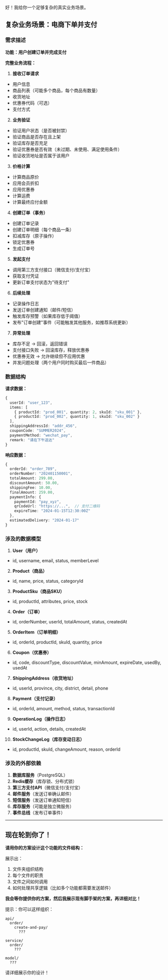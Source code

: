 好！我给你一个足够复杂的真实业务场景。

## 复杂业务场景：电商下单并支付

### 需求描述

**功能：用户创建订单并完成支付**

**完整业务流程：**

1. **接收订单请求**
  - 用户信息
  - 商品列表（可能多个商品，每个商品有数量）
  - 收货地址
  - 优惠券代码（可选）
  - 支付方式

2. **业务验证**
  - 验证用户状态（是否被封禁）
  - 验证商品是否存在且上架
  - 验证库存是否充足
  - 验证优惠券是否有效（未过期、未使用、满足使用条件）
  - 验证收货地址是否属于该用户

3. **价格计算**
  - 计算商品原价
  - 应用会员折扣
  - 应用优惠券
  - 计算运费
  - 计算最终应付金额

4. **创建订单（事务）**
  - 创建订单记录
  - 创建订单明细（每个商品一条）
  - 扣减库存（原子操作）
  - 锁定优惠券
  - 生成订单号

5. **发起支付**
  - 调用第三方支付接口（微信支付/支付宝）
  - 获取支付凭证
  - 更新订单支付状态为"待支付"

6. **后续处理**
  - 记录操作日志
  - 发送订单创建通知（邮件/短信）
  - 触发库存预警（如果库存低于阈值）
  - 发布"订单创建"事件（可能触发其他服务，如推荐系统更新）

7. **异常处理**
  - 库存不足 → 回滚，返回错误
  - 支付接口失败 → 回滚库存，释放优惠券
  - 优惠券无效 → 允许继续但不应用优惠
  - 并发问题处理（两个用户同时购买最后一件商品）

### 数据结构

**请求数据：**
```typescript
{
  userId: "user_123",
  items: [
    { productId: "prod_001", quantity: 2, skuId: "sku_001" },
    { productId: "prod_002", quantity: 1, skuId: "sku_002" }
  ],
  shippingAddressId: "addr_456",
  couponCode: "SUMMER2024",
  paymentMethod: "wechat_pay",
  remark: "请在下午送达"
}
```

**响应数据：**
```typescript
{
  orderId: "order_789",
  orderNumber: "202401150001",
  totalAmount: 299.00,
  discountAmount: 50.00,
  shippingFee: 10.00,
  finalAmount: 259.00,
  paymentInfo: {
    paymentId: "pay_xyz",
    qrCodeUrl: "https://...",  // 支付二维码
    expireTime: "2024-01-15T12:30:00Z"
  },
  estimatedDelivery: "2024-01-17"
}
```

### 涉及的数据模型

1. **User（用户）**
  - id, username, email, status, memberLevel

2. **Product（商品）**
  - id, name, price, status, categoryId

3. **ProductSku（商品SKU）**
  - id, productId, attributes, price, stock

4. **Order（订单）**
  - id, orderNumber, userId, totalAmount, status, createdAt

5. **OrderItem（订单明细）**
  - id, orderId, productId, skuId, quantity, price

6. **Coupon（优惠券）**
  - id, code, discountType, discountValue, minAmount, expireDate, usedBy, usedAt

7. **ShippingAddress（收货地址）**
  - id, userId, province, city, district, detail, phone

8. **Payment（支付记录）**
  - id, orderId, amount, method, status, transactionId

9. **OperationLog（操作日志）**
  - id, userId, action, details, createdAt

10. **StockChangeLog（库存变动日志）**
  - id, productId, skuId, changeAmount, reason, orderId

### 涉及的外部依赖

1. **数据库服务**（PostgreSQL）
2. **Redis缓存**（库存锁、分布式锁）
3. **第三方支付API**（微信支付/支付宝）
4. **邮件服务**（发送订单确认邮件）
5. **短信服务**（发送订单通知短信）
6. **库存服务**（可能是独立微服务）
7. **事件总线**（发布订单事件）

---

## 现在轮到你了！

**请用你的方案设计这个功能的文件结构：**

展示出：
1. 文件夹组织结构
2. 每个文件的职责
3. 文件之间如何调用
4. 如何处理共享逻辑（比如多个功能都需要发送邮件）

**我会等你提供你的方案，然后我展示现有脚手架的方案，再详细对比！**

提示：你可以这样组织：
```
api/
  order/
    create-and-pay/
      ???

service/
  order/
    ???

model/
  ???
```

请详细展示你的设计！
